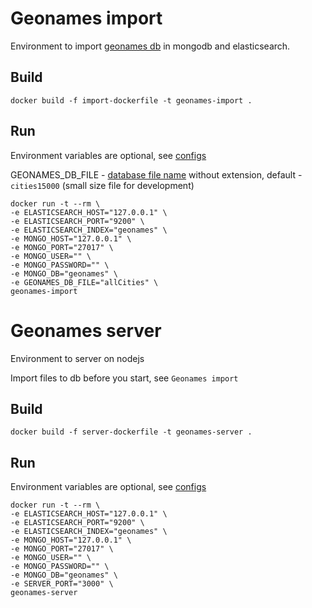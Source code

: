 # Geonames import

Environment to import [geonames db](http://www.geonames.org/) in mongodb and elasticsearch.


## Build

```
docker build -f import-dockerfile -t geonames-import .
```

## Run

Environment variables are optional, see [configs](/config)

GEONAMES_DB_FILE - [database file name](http://download.geonames.org/export/dump/) without extension, default - `cities15000` (small size file for development)

```
docker run -t --rm \
-e ELASTICSEARCH_HOST="127.0.0.1" \
-e ELASTICSEARCH_PORT="9200" \
-e ELASTICSEARCH_INDEX="geonames" \  
-e MONGO_HOST="127.0.0.1" \
-e MONGO_PORT="27017" \
-e MONGO_USER="" \
-e MONGO_PASSWORD="" \
-e MONGO_DB="geonames" \
-e GEONAMES_DB_FILE="allCities" \
geonames-import
```

# Geonames server

Environment to server on nodejs

Import files to db before you start, see `Geonames import`

## Build

```
docker build -f server-dockerfile -t geonames-server .
```

## Run

Environment variables are optional, see [configs](/config)

```
docker run -t --rm \
-e ELASTICSEARCH_HOST="127.0.0.1" \
-e ELASTICSEARCH_PORT="9200" \
-e ELASTICSEARCH_INDEX="geonames" \  
-e MONGO_HOST="127.0.0.1" \
-e MONGO_PORT="27017" \
-e MONGO_USER="" \
-e MONGO_PASSWORD="" \
-e MONGO_DB="geonames" \
-e SERVER_PORT="3000" \
geonames-server
```
